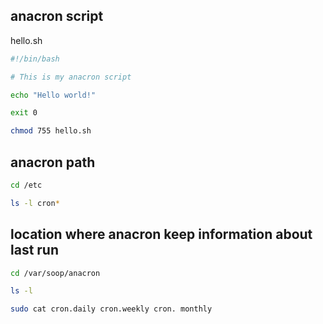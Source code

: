## anacron script
hello.sh
```bash
#!/bin/bash

# This is my anacron script

echo "Hello world!"

exit 0
```
```bash
chmod 755 hello.sh
```
## anacron path
```bash
cd /etc
```
```bash
ls -l cron*
```
## location where anacron keep information about last run
```bash
cd /var/soop/anacron
```
```bash
ls -l
```
```bash
sudo cat cron.daily cron.weekly cron. monthly
```